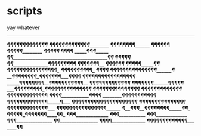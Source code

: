 # scripts
yay whatever


__________________________________________________
___________________¶¶¶¶¶¶¶¶¶¶¶¶¶__________________
______________¶¶¶¶¶¶________¶¶¶¶¶¶¶_______________
____________¶¶¶¶__________________¶¶¶¶____________
__________¶¶¶________________________¶¶¶__________
_________¶¶____________________________¶¶¶________
_______¶¶¶_______________________________¶¶_______
______¶¶__________________________________¶¶______
_____¶¶_____________________________________¶_____
____¶¶______________________________________¶¶____
___¶¶_______________________________¶________¶¶___
___¶¶_____________________________¶¶¶¶¶¶¶_____¶¶__
___¶¶____________________________¶¶_____¶¶_____¶__
___¶¶____________________________________¶¶____¶¶_
___¶¶¶¶__________________________________¶_____¶¶_
___¶¶¶¶¶¶________________________¶¶¶¶¶¶¶_¶¶_____¶_
__¶¶_____¶_________________¶¶____¶¶____¶_¶______¶_
_¶¶______________________________¶______________¶_
_¶¶___¶¶¶¶¶_____________¶¶_____¶¶¶¶¶¶___________¶_
__¶¶_¶__¶¶¶¶¶_____¶__¶¶¶____¶¶¶_____¶__¶¶_______¶_
___¶¶___¶___¶¶¶____¶¶¶____¶¶¶_______¶_¶¶_______¶¶_
_____¶¶¶¶¶____¶¶¶__¶¶¶¶_¶¶¶_________¶_¶¶_______¶__
_______¶¶¶_______¶¶¶__¶¶____________¶_¶¶______¶¶__
_______¶¶_¶______¶¶__¶_¶__________¶¶___¶_____¶¶___
_______¶¶___¶¶¶¶¶_¶__¶_¶¶¶¶_____¶¶¶____¶¶¶¶¶¶¶¶___
______¶¶__________¶¶¶¶¶___¶¶¶¶_¶¶____________¶¶___
______¶________¶_¶¶__¶¶¶¶¶________________¶¶¶¶____
______¶¶______¶¶¶______¶¶_¶¶____________¶¶¶¶______
_______¶¶______¶__________¶___________¶¶¶_¶_______
________¶¶¶_¶¶¶________________¶____¶¶¶___¶_______
_________¶¶¶__¶¶_____________¶¶¶¶¶¶¶¶_____¶_______
___________¶__¶¶¶¶¶¶¶¶¶¶¶¶¶¶¶¶____¶¶______¶¶______
___________¶__¶_¶¶_¶¶¶_¶¶¶_¶¶¶____¶_______¶_______
___________¶¶_¶¶___¶_¶_¶_¶_¶__¶___¶______¶¶_______
____________¶¶_¶_¶¶¶__¶_¶¶¶_¶_¶__¶_____¶¶¶________
_____________¶__¶¶_¶__¶_¶_¶_¶¶¶¶¶_____¶¶__________
______________¶__¶_¶¶_¶_¶¶¶¶¶__¶¶____¶¶___________
______________¶¶____________________¶_____________
_______________¶¶__________________¶______________
_______________¶¶_________________¶_______________
_______________¶¶________________¶________________
________________¶_______________¶_________________
________________¶¶¶____________¶__________________
_________________¶¶¶¶¶¶¶¶¶__¶¶¶¶__________________
__________________________¶¶______________________
